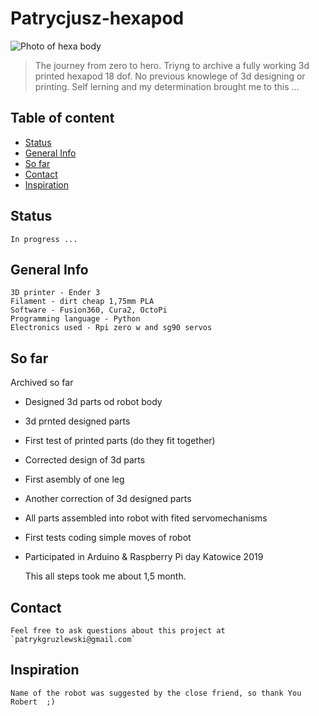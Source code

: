 # Patrycjusz-hexapod
![Photo of hexa body](./img/hexa.png)
>The journey from zero to hero. Triyng to archive a fully working 3d printed hexapod 18 dof. No previous knowlege of 3d designing or printing. Self lerning and my determination brought me to this ...

## Table of content
* [Status](#status)
* [General Info](#general-info)
* [So far](#so-far)
* [Contact](#contact)
* [Inspiration](#inspiration)



## Status
	In progress ...

## General Info
	3D printer - Ender 3
	Filament - dirt cheap 1,75mm PLA
	Software - Fusion360, Cura2, OctoPi
	Programming language - Python
	Electronics used - Rpi zero w and sg90 servos

## So far

Archived so far  
* Designed 3d parts od robot body
* 3d prnted designed parts
* First test of printed parts (do they fit together)
* Corrected design of 3d parts
* First asembly of one leg
* Another correction of 3d designed parts
* All parts assembled into robot with fited servomechanisms
* First tests coding simple moves of robot
* Participated in Arduino & Raspberry Pi day Katowice 2019
	
	This all steps took me about 1,5 month.

## Contact
	Feel free to ask questions about this project at `patrykgruzlewski@gmail.com`

## Inspiration

	Name of the robot was suggested by the close friend, so thank You Robert  ;)
	 


